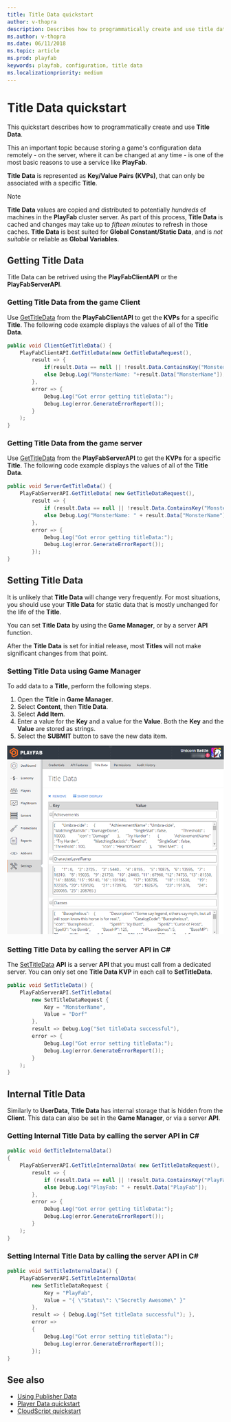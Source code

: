 ```yaml
---
title: Title Data quickstart
author: v-thopra
description: Describes how to programmatically create and use title data
ms.author: v-thopra
ms.date: 06/11/2018
ms.topic: article
ms.prod: playfab
keywords: playfab, configuration, title data
ms.localizationpriority: medium
---
```


# Title Data quickstart

This quickstart describes how to programmatically create and use **Title Data**.

This an important topic because storing a game's configuration data remotely - on the server, where it can be changed at any time - is one of the most basic reasons to use a service like **PlayFab**.

**Title Data** is represented as **Key/Value Pairs (KVPs)**, that can only be associated with a specific **Title**.

> [!NOTE]
> **Title Data** values are copied and distributed to potentially *hundreds* of machines in the **PlayFab** cluster server. As part of this process, **Title Data** is cached and changes may take up to *fifteen minutes* to refresh in those caches. **Title Data** is best suited for **Global Constant/Static Data**, and is *not suitable* or reliable as **Global Variables**.

## Getting Title Data

Title Data can be retrived using the **PlayFabClientAPI** or the **PlayFabServerAPI**.

### Getting Title Data from the game Client

Use [GetTitleData](xref:titleid.playfabapi.com.client.title-widedatamanagement.gettitledata) from the **PlayFabClientAPI** to get the **KVPs** for a specific **Title**. The following code example displays the values of all of the **Title Data**.

```csharp
public void ClientGetTitleData() {
    PlayFabClientAPI.GetTitleData(new GetTitleDataRequest(),
        result => {
            if(result.Data == null || !result.Data.ContainsKey("MonsterName")) Debug.Log("No MonsterName");
            else Debug.Log("MonsterName: "+result.Data["MonsterName"]);
        },
        error => {
            Debug.Log("Got error getting titleData:");
            Debug.Log(error.GenerateErrorReport());
        }
    );
}
```
### Getting Title Data from the game server

Use [GetTitleData](xref:titleid.playfabapi.com.server.title-widedatamanagement.gettitledata) from the **PlayFabServerAPI** to get the **KVPs** for a specific **Title**. The following code example displays the values of all of the **Title Data**.

```csharp
public void ServerGetTitleData() {
    PlayFabServerAPI.GetTitleData( new GetTitleDataRequest(),
        result => {
            if (result.Data == null || !result.Data.ContainsKey("MonsterName")) Debug.Log("No MonsterName");
            else Debug.Log("MonsterName: " + result.Data["MonsterName"]);
        },
        error => {
            Debug.Log("Got error getting titleData:");
            Debug.Log(error.GenerateErrorReport());
        });
}
```

## Setting Title Data

It is unlikely that **Title Data** will change very frequently. For most situations, you should use your **Title Data** for static data that is mostly unchanged for the life of the **Title**.

You can set **Title Data** by using the **Game Manager**, or by a server **API** function.

After the **Title Data** is set for initial release, most **Titles** will not make significant changes from that point.

### Setting Title Data using Game Manager

To add data to a **Title**, perform the following steps.

1. Open the **Title** in **Game Manager**.
2. Select **Content**, then **Title Data**.
3. Select **Add Item**.
4. Enter a value for the **Key** and a value for the **Value**. Both the **Key** and the **Value** are stored as strings.
5. Select the **SUBMIT** button to save the new data item.

![Game Manager - Set Title Data](media/tutorials/game-manager-set-title-data.png)  

### Setting Title Data by calling the server API in C#

The [SetTitleData](xref:titleid.playfabapi.com.server.title-widedatamanagement.settitledata) **API** is a server **API** that you must call from a dedicated server. You can only set one **Title Data KVP** in each call to **SetTitleData**.

```csharp
public void SetTitleData() {
    PlayFabServerAPI.SetTitleData(
        new SetTitleDataRequest {
            Key = "MonsterName",
            Value = "Dorf"
        }, 
        result => Debug.Log("Set titleData successful"),
        error => {
            Debug.Log("Got error setting titleData:");
            Debug.Log(error.GenerateErrorReport());
        }
    );
}
```

## Internal Title Data

Similarly to **UserData**, **Title Data** has internal storage that is hidden from the **Client**. This data can also be set in the **Game Manager**, or via a server **API**.
### Getting Internal Title Data by calling the server API in C#

```csharp
public void GetTitleInternalData()
{
    PlayFabServerAPI.GetTitleInternalData( new GetTitleDataRequest(),
        result => {
            if (result.Data == null || !result.Data.ContainsKey("PlayFab")) Debug.Log("No PlayFab");
            else Debug.Log("PlayFab: " + result.Data["PlayFab"]);
        },
        error => {
            Debug.Log("Got error getting titleData:");
            Debug.Log(error.GenerateErrorReport());
        }
    );
}
```

### Setting Internal Title Data by calling the server API in C#

```csharp
public void SetTitleInternalData() {
    PlayFabServerAPI.SetTitleInternalData(
        new SetTitleDataRequest {
            Key = "PlayFab",
            Value = "{ \"Status\": \"Secretly Awesome\" }"
        }, 
        result => { Debug.Log("Set titleData successful"); },
        error =>
        {
            Debug.Log("Got error setting titleData:");
            Debug.Log(error.GenerateErrorReport());
        });
}
```

## See also

- [Using Publisher Data](../../config/titledata/using-publisher-data.md)
- [Player Data quickstart](../../data/playerdata/quickstart.md)
- [CloudScript quickstart](../../automation/cloudscript/quickstart.md)
